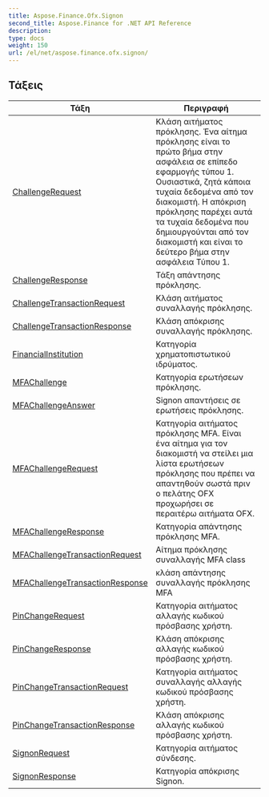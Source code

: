 ```yaml
---
title: Aspose.Finance.Ofx.Signon
second_title: Aspose.Finance for .NET API Reference
description: 
type: docs
weight: 150
url: /el/net/aspose.finance.ofx.signon/
---
```



## Τάξεις

| Τάξη | Περιγραφή |
| --- | --- |
| [ChallengeRequest](./challengerequest/) | Κλάση αιτήματος πρόκλησης. Ένα αίτημα πρόκλησης είναι το πρώτο βήμα στην ασφάλεια σε επίπεδο εφαρμογής τύπου 1. Ουσιαστικά, ζητά κάποια τυχαία δεδομένα από τον διακομιστή. Η απόκριση πρόκλησης παρέχει αυτά τα τυχαία δεδομένα που δημιουργούνται από τον διακομιστή και είναι το δεύτερο βήμα στην ασφάλεια Τύπου 1. |
| [ChallengeResponse](./challengeresponse/) | Τάξη απάντησης πρόκλησης. |
| [ChallengeTransactionRequest](./challengetransactionrequest/) | Κλάση αιτήματος συναλλαγής πρόκλησης. |
| [ChallengeTransactionResponse](./challengetransactionresponse/) | Κλάση απόκρισης συναλλαγής πρόκλησης. |
| [FinancialInstitution](./financialinstitution/) | Κατηγορία χρηματοπιστωτικού ιδρύματος. |
| [MFAChallenge](./mfachallenge/) | Κατηγορία ερωτήσεων πρόκλησης. |
| [MFAChallengeAnswer](./mfachallengeanswer/) | Signon απαντήσεις σε ερωτήσεις πρόκλησης. |
| [MFAChallengeRequest](./mfachallengerequest/) | Κατηγορία αιτήματος πρόκλησης MFA. Είναι ένα αίτημα για τον διακομιστή να στείλει μια λίστα ερωτήσεων πρόκλησης που πρέπει να απαντηθούν σωστά πριν ο πελάτης OFX προχωρήσει σε περαιτέρω αιτήματα OFX. |
| [MFAChallengeResponse](./mfachallengeresponse/) | Κατηγορία απάντησης πρόκλησης MFA. |
| [MFAChallengeTransactionRequest](./mfachallengetransactionrequest/) | Αίτημα πρόκλησης συναλλαγής MFA class |
| [MFAChallengeTransactionResponse](./mfachallengetransactionresponse/) | κλάση απάντησης συναλλαγής πρόκλησης MFA |
| [PinChangeRequest](./pinchangerequest/) | Κατηγορία αιτήματος αλλαγής κωδικού πρόσβασης χρήστη. |
| [PinChangeResponse](./pinchangeresponse/) | Κλάση απόκρισης αλλαγής κωδικού πρόσβασης χρήστη. |
| [PinChangeTransactionRequest](./pinchangetransactionrequest/) | Κατηγορία αιτήματος συναλλαγής αλλαγής κωδικού πρόσβασης χρήστη. |
| [PinChangeTransactionResponse](./pinchangetransactionresponse/) | Κλάση απόκρισης αλλαγής κωδικού πρόσβασης χρήστη. |
| [SignonRequest](./signonrequest/) | Κατηγορία αιτήματος σύνδεσης. |
| [SignonResponse](./signonresponse/) | Κατηγορία απόκρισης Signon. |


